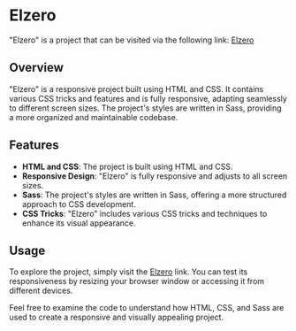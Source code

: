 # Elzero

"Elzero" is a project that can be visited via the following link: [Elzero](https://template-3-wheat.vercel.app/)

## Overview

"Elzero" is a responsive project built using HTML and CSS. It contains various CSS tricks and features and is fully responsive, adapting seamlessly to different screen sizes. The project's styles are written in Sass, providing a more organized and maintainable codebase.

## Features

- **HTML and CSS**: The project is built using HTML and CSS.
- **Responsive Design**: "Elzero" is fully responsive and adjusts to all screen sizes.
- **Sass**: The project's styles are written in Sass, offering a more structured approach to CSS development.
- **CSS Tricks**: "Elzero" includes various CSS tricks and techniques to enhance its visual appearance.

## Usage

To explore the project, simply visit the [Elzero](https://template-3-wheat.vercel.app/) link. You can test its responsiveness by resizing your browser window or accessing it from different devices.

Feel free to examine the code to understand how HTML, CSS, and Sass are used to create a responsive and visually appealing project.

